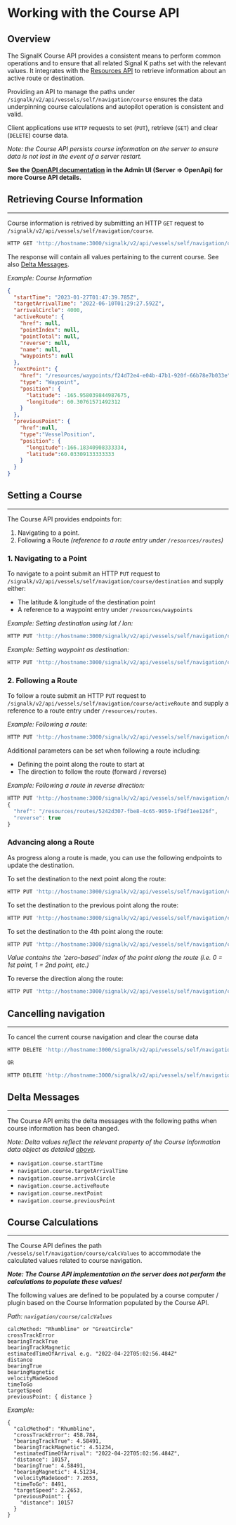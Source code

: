# Working with the Course API


## Overview

The SignalK Course API provides a consistent means to perform common operations and to ensure that all related Signal K paths set with the relevant values.
It integrates with the [Resources API](WORKING_WITH_RESOURCES_PROVIDER_API.md) to retrieve  information about an active route or destination. 

Providing an API to manage the paths under `/signalk/v2/api/vessels/self/navigation/course` ensures the data underpinning course calculations and autopilot operation is consistent and valid.

Client applications use `HTTP` requests to set (`PUT`), retrieve (`GET`) and clear (`DELETE`) course data. 

_Note: the Course API persists course information on the server to ensure data is not lost in the event of a server restart._

**See the [OpenAPI documentation](https://demo.signalk.io/admin/openapi/) in the Admin UI (Server => OpenApi) for more Course API details.**


## Retrieving Course Information
---

Course information is retrived by submitting an HTTP `GET` request to `/signalk/v2/api/vessels/self/navigation/course`.

```typescript
HTTP GET 'http://hostname:3000/signalk/v2/api/vessels/self/navigation/course'
```
The response will contain all values pertaining to the current course. See also [Delta Messages](#delta-messages).

_Example: Course Information_
```JSON
{
  "startTime": "2023-01-27T01:47:39.785Z",
  "targetArrivalTime": "2022-06-10T01:29:27.592Z",
  "arrivalCircle": 4000,
  "activeRoute": {
    "href": null,
    "pointIndex": null,
    "pointTotal": null,
    "reverse": null,
    "name": null,
    "waypoints": null
  },
  "nextPoint": {
    "href": "/resources/waypoints/f24d72e4-e04b-47b1-920f-66b78e7b033e",
    "type": "Waypoint",
    "position": {
      "latitude": -165.958039844987675,
      "longitude": 60.30761571492312
    }
  },
  "previousPoint": {
    "href":null,
    "type":"VesselPosition",
    "position": {
      "longitude":-166.18340908333334,
      "latitude":60.03309133333333
    }
  }
}
```


## Setting a Course
---

The Course API provides endpoints for:
1. Navigating to a point.
1. Following a Route _(reference to a route entry under `/resources/routes`)_


### 1. Navigating to a Point

To navigate to a point submit an HTTP `PUT` request to `/signalk/v2/api/vessels/self/navigation/course/destination` and supply either:
- The latitude & longitude of the destination point
- A reference to a waypoint entry under `/resources/waypoints`

_Example: Setting destination using lat / lon:_
```typescript
HTTP PUT 'http://hostname:3000/signalk/v2/api/vessels/self/navigation/course/destination' {"position": {"latitude": -60.5, "longitude": -166.7}}
```

_Example: Setting waypoint as destination:_
```typescript
HTTP PUT 'http://hostname:3000/signalk/v2/api/vessels/self/navigation/course/destination' {"href": "/resources/waypoints/5242d307-fbe8-4c65-9059-1f9df1ee126f"}
```

### 2. Following a Route

To follow a route submit an HTTP `PUT` request to `/signalk/v2/api/vessels/self/navigation/course/activeRoute` and supply a reference to a route entry under `/resources/routes`.

_Example: Following a route:_
```typescript
HTTP PUT 'http://hostname:3000/signalk/v2/api/vessels/self/navigation/course/activeRoute' {"href": "/resources/routes/5242d307-fbe8-4c65-9059-1f9df1ee126f"}
```

Additional parameters can be set when following a route including:
- Defining the point along the route to start at
- The direction to follow the route (forward / reverse)

_Example: Following a route in reverse direction:_
```typescript
HTTP PUT 'http://hostname:3000/signalk/v2/api/vessels/self/navigation/course/activeRoute' 
{
  "href": "/resources/routes/5242d307-fbe8-4c65-9059-1f9df1ee126f",
  "reverse": true
}
```

### Advancing along a Route

As progress along a route is made, you can use the following endpoints to update the destination.

To set the destination to the next point along the route:
```typescript
HTTP PUT 'http://hostname:3000/signalk/v2/api/vessels/self/navigation/course/activeRoute/nextPoint' {"value": 1}
```

To set the destination to the previous point along the route:
```typescript
HTTP PUT 'http://hostname:3000/signalk/v2/api/vessels/self/navigation/course/activeRoute/nextPoint' {"value": -1}
```

To set the destination to the 4th point along the route:
```typescript
HTTP PUT 'http://hostname:3000/signalk/v2/api/vessels/self/navigation/course/activeRoute/pointIndex' {"value": 3}
```
_Value contains the 'zero-based' index of the point along the route (i.e. 0 = 1st point, 1 = 2nd point, etc.)_

To reverse the direction along the route:
```typescript
HTTP PUT 'http://hostname:3000/signalk/v2/api/vessels/self/navigation/course/activeRoute/reverse'
```

## Cancelling navigation
---

To cancel the current course navigation and clear the course data

```typescript
HTTP DELETE 'http://hostname:3000/signalk/v2/api/vessels/self/navigation/course/activeRoute'

OR

HTTP DELETE 'http://hostname:3000/signalk/v2/api/vessels/self/navigation/course/destination'
```


## Delta Messages
---

The Course API emits the delta messages with the following paths when course information has been changed.

_Note: Delta values reflect the relevant property of the Course Information data object as detailed [above](#retrieving-course-information)._

- `navigation.course.startTime`
- `navigation.course.targetArrivalTime`
- `navigation.course.arrivalCircle`
- `navigation.course.activeRoute`
- `navigation.course.nextPoint`
- `navigation.course.previousPoint`


## Course Calculations
---

The Course API defines the path `/vessels/self/navigation/course/calcValues` to accommodate the calculated values related to course navigation.

_**Note: The Course API implementation on the server does not perform the calculations to populate these values!**_

The following values are defined to be populated by a course computer / plugin based on the Course Information populated by the Course API.

_Path: `navigation/course/calcValues`_
```
calcMethod: "Rhumbline" or "GreatCircle"
crossTrackError
bearingTrackTrue
bearingTrackMagnetic
estimatedTimeOfArrival e.g. "2022-04-22T05:02:56.484Z"
distance
bearingTrue
bearingMagnetic
velocityMadeGood
timeToGo
targetSpeed
previousPoint: { distance }
```

_Example:_
```
{
  "calcMethod": "Rhumbline",
  "crossTrackError": 458.784,
  "bearingTrackTrue": 4.58491,
  "bearingTrackMagnetic": 4.51234,
  "estimatedTimeOfArrival": "2022-04-22T05:02:56.484Z",
  "distance": 10157,
  "bearingTrue": 4.58491,
  "bearingMagnetic": 4.51234,
  "velocityMadeGood": 7.2653,
  "timeToGo": 8491,
  "targetSpeed": 2.2653,
  "previousPoint": {
    "distance": 10157
  }
}
```
